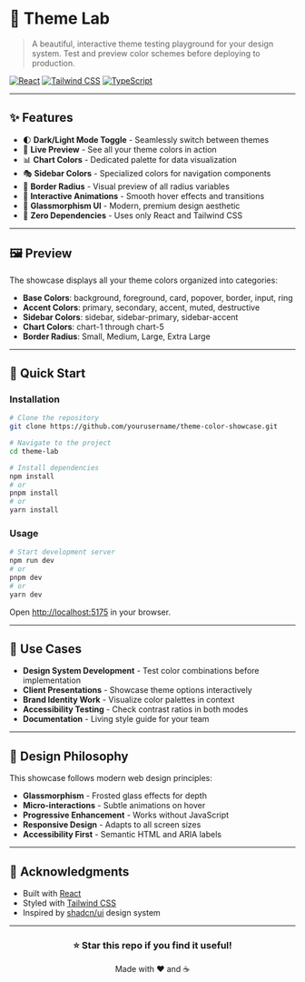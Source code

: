 # 🎨 Theme Lab

> A beautiful, interactive theme testing playground for your design system. Test and preview color schemes before deploying to production.

[![React](https://img.shields.io/badge/React-19+-61DAFB?style=for-the-badge&logo=react&logoColor=black)](https://reactjs.org/)
[![Tailwind CSS](https://img.shields.io/badge/Tailwind_CSS-4.x-38B2AC?style=for-the-badge&logo=tailwind-css&logoColor=white)](https://tailwindcss.com/)
[![TypeScript](https://img.shields.io/badge/TypeScript-Ready-3178C6?style=for-the-badge&logo=typescript&logoColor=white)](https://www.typescriptlang.org/)

---

## ✨ Features

- 🌓 **Dark/Light Mode Toggle** - Seamlessly switch between themes
- 🎯 **Live Preview** - See all your theme colors in action
- 📊 **Chart Colors** - Dedicated palette for data visualization
- 🎭 **Sidebar Colors** - Specialized colors for navigation components
- 📐 **Border Radius** - Visual preview of all radius variables
- 🎪 **Interactive Animations** - Smooth hover effects and transitions
- 💎 **Glassmorphism UI** - Modern, premium design aesthetic
- 🚀 **Zero Dependencies** - Uses only React and Tailwind CSS

---

## 🖼️ Preview

The showcase displays all your theme colors organized into categories:

- **Base Colors**: background, foreground, card, popover, border, input, ring
- **Accent Colors**: primary, secondary, accent, muted, destructive
- **Sidebar Colors**: sidebar, sidebar-primary, sidebar-accent
- **Chart Colors**: chart-1 through chart-5
- **Border Radius**: Small, Medium, Large, Extra Large

---

## 🚀 Quick Start

### Installation

```bash
# Clone the repository
git clone https://github.com/yourusername/theme-color-showcase.git

# Navigate to the project
cd theme-lab

# Install dependencies
npm install
# or
pnpm install
# or
yarn install
```

### Usage

```bash
# Start development server
npm run dev
# or
pnpm dev
# or
yarn dev
```

Open [http://localhost:5175](http://localhost:5175/) in your browser.

---

## 🎯 Use Cases

- **Design System Development** - Test color combinations before implementation
- **Client Presentations** - Showcase theme options interactively
- **Brand Identity Work** - Visualize color palettes in context
- **Accessibility Testing** - Check contrast ratios in both modes
- **Documentation** - Living style guide for your team

---

## 🎨 Design Philosophy

This showcase follows modern web design principles:

- **Glassmorphism** - Frosted glass effects for depth
- **Micro-interactions** - Subtle animations on hover
- **Progressive Enhancement** - Works without JavaScript
- **Responsive Design** - Adapts to all screen sizes
- **Accessibility First** - Semantic HTML and ARIA labels

---

## 🙏 Acknowledgments

- Built with [React](https://reactjs.org/)
- Styled with [Tailwind CSS](https://tailwindcss.com/)
- Inspired by [shadcn/ui](https://ui.shadcn.com/) design system

---

<div align="center">

### ⭐ Star this repo if you find it useful!

Made with ❤️ and ☕

</div>